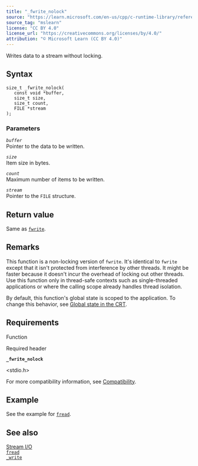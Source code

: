 ```yaml
---
title: "_fwrite_nolock"
source: "https://learn.microsoft.com/en-us/cpp/c-runtime-library/reference/fwrite-nolock?view=msvc-170"
source_tag: "mslearn"
license: "CC BY 4.0"
license_url: "https://creativecommons.org/licenses/by/4.0/"
attribution: "© Microsoft Learn (CC BY 4.0)"
---
```

Writes data to a stream without locking.

## Syntax

```
size_t _fwrite_nolock(
   const void *buffer,
   size_t size,
   size_t count,
   FILE *stream
);
```

### Parameters

_`buffer`_  
Pointer to the data to be written.

_`size`_  
Item size in bytes.

_`count`_  
Maximum number of items to be written.

_`stream`_  
Pointer to the `FILE` structure.

## Return value

Same as [`fwrite`](https://learn.microsoft.com/en-us/cpp/c-runtime-library/reference/fwrite?view=msvc-170).

## Remarks

This function is a non-locking version of `fwrite`. It's identical to `fwrite` except that it isn't protected from interference by other threads. It might be faster because it doesn't incur the overhead of locking out other threads. Use this function only in thread-safe contexts such as single-threaded applications or where the calling scope already handles thread isolation.

By default, this function's global state is scoped to the application. To change this behavior, see [Global state in the CRT](https://learn.microsoft.com/en-us/cpp/c-runtime-library/global-state?view=msvc-170).

## Requirements

Function

Required header

**`_fwrite_nolock`**

<stdio.h>

For more compatibility information, see [Compatibility](https://learn.microsoft.com/en-us/cpp/c-runtime-library/compatibility?view=msvc-170).

## Example

See the example for [`fread`](https://learn.microsoft.com/en-us/cpp/c-runtime-library/reference/fread?view=msvc-170).

## See also

[Stream I/O](https://learn.microsoft.com/en-us/cpp/c-runtime-library/stream-i-o?view=msvc-170)  
[`fread`](https://learn.microsoft.com/en-us/cpp/c-runtime-library/reference/fread?view=msvc-170)  
[`_write`](https://learn.microsoft.com/en-us/cpp/c-runtime-library/reference/write?view=msvc-170)